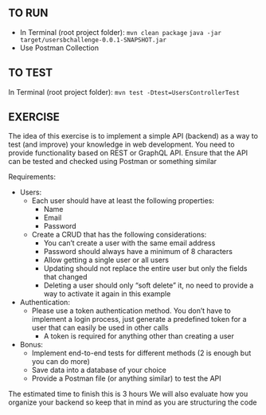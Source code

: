 ## TO RUN
- In Terminal (root project folder): 
`mvn clean package`
`java -jar target/usersbchallenge-0.0.1-SNAPSHOT.jar`
- Use Postman Collection

## TO TEST
In Terminal (root project folder): 
`mvn test -Dtest=UsersControllerTest`

## EXERCISE
The idea of this exercise is to implement a simple API (backend) as a way to test (and improve)
your knowledge in web development. You need to provide functionality based on REST or
GraphQL API. Ensure that the API can be tested and checked using Postman or something
similar

Requirements:

 - Users:
    - Each user should have at least the following properties:
        - Name
        - Email
        - Password
    - Create a CRUD that has the following considerations:
        - You can’t create a user with the same email address
        - Password should always have a minimum of 8 characters
        - Allow getting a single user or all users
        - Updating should not replace the entire user but only the fields that
changed
        - Deleting a user should only “soft delete” it, no need to provide a way to
activate it again in this example
 - Authentication:
    - Please use a token authentication method. You don’t have to implement a login
process, just generate a predefined token for a user that can easily be used in
other calls
        - A token is required for anything other than creating a user
 - Bonus:
    - Implement end-to-end tests for different methods (2 is enough but you can do
more)
    - Save data into a database of your choice
    - Provide a Postman file (or anything similar) to test the API

The estimated time to finish this is 3 hours
We will also evaluate how you organize your backend so keep that in mind as you are
structuring the code